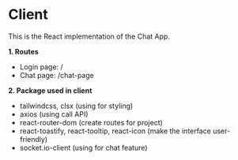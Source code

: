 # Client

This is the React implementation of the Chat App.

**1. Routes**
- Login page: /
- Chat page: /chat-page

**2. Package used in client**
- tailwindcss, clsx (using for styling)
- axios (using call API)
- react-router-dom (create routes for project)
- react-toastify, react-tooltip, react-icon (make the interface user-friendly)
- socket.io-client (using for chat feature)